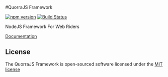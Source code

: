 #QuorraJS Framework

[![npm version](https://badge.fury.io/js/positron.svg)](http://badge.fury.io/js/positron)
[![Build Status](https://travis-ci.org/quorrajs/Positron.svg?branch=master)](https://travis-ci.org/quorrajs/Positron)

NodeJS Framework For Web Riders

[Documentation](https://quorrajs.org/docs/v1)

## License

The QuorraJS Framework is open-sourced software licensed under the [MIT license](http://opensource.org/licenses/MIT)